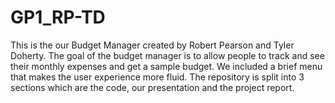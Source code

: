 # GP1_RP-TD
This is the our Budget Manager created by Robert Pearson and Tyler Doherty. The goal of the budget manager is to allow people to track and see their monthly expenses and get a sample budget. We included a brief menu that makes the user experience more fluid. 
The repository is split into 3 sections which are the code, our presentation and the project report. 
